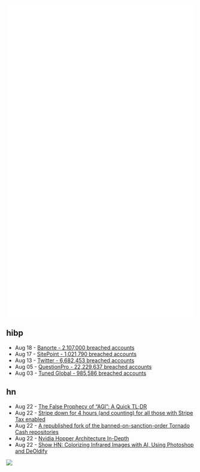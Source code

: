 ![Metrics](https://raw.githubusercontent.com/phixion/phixion/master/metrics.svg)

## hibp

<!--
for https://github.com/phixion/phixion/blob/main/.github/workflows/feeds.yml
-->
<!--START_SECTION:haveibeenpwnd-->
- Aug 18 - [Banorte - 2,107,000 breached accounts](https://haveibeenpwned.com/PwnedWebsites#Banorte)
- Aug 17 - [SitePoint - 1,021,790 breached accounts](https://haveibeenpwned.com/PwnedWebsites#SitePoint)
- Aug 13 - [Twitter - 6,682,453 breached accounts](https://haveibeenpwned.com/PwnedWebsites#Twitter)
- Aug 05 - [QuestionPro - 22,229,637 breached accounts](https://haveibeenpwned.com/PwnedWebsites#QuestionPro)
- Aug 03 - [Tuned Global - 985,586 breached accounts](https://haveibeenpwned.com/PwnedWebsites#TunedGlobal)
<!--END_SECTION:haveibeenpwnd-->

## hn

<!--
for https://github.com/phixion/phixion/blob/main/.github/workflows/feeds.yml
-->
<!--START_SECTION:hn-->
- Aug 22 - [The False Prophecy of “AGI”: A Quick TL;DR](https://nathanieltravis.com/2022/08/22/the-false-prophecy-of-agi-a-quick-tldr/)
- Aug 22 - [Stripe down for 4 hours (and counting) for all those with Stripe Tax enabled](https://status.stripe.com/)
- Aug 22 - [A republished fork of the banned-on-sanction-order Tornado Cash repositories](https://twitter.com/matthew_d_green/status/1561813046338748417)
- Aug 22 - [Nvidia Hopper Architecture In-Depth](https://developer.nvidia.com/blog/nvidia-hopper-architecture-in-depth/)
- Aug 22 - [Show HN: Colorizing Infrared Images with AI, Using Photoshop and DeOldify](https://blog.maxg.io/colorizing-infrared-images-with-photoshop/)
<!--END_SECTION:hn-->

<!--
for https://yhype.me
-->
![](https://hit.yhype.me/github/profile?user_id=13013670)
